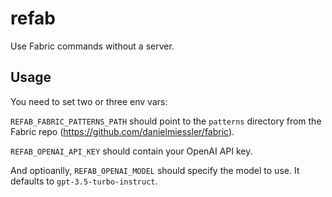 # refab

Use Fabric commands without a server.

## Usage

You need to set two or three env vars:

`REFAB_FABRIC_PATTERNS_PATH` should point to the `patterns` directory from the Fabric repo (https://github.com/danielmiessler/fabric).

`REFAB_OPENAI_API_KEY` should contain your OpenAI API key.

And optioanlly, `REFAB_OPENAI_MODEL` should specify the model to use.  It defaults to `gpt-3.5-turbo-instruct`.
